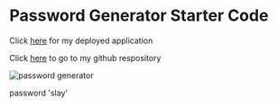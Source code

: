 # Password Generator Starter Code
Click [here](https://bai1eigh.github.io/password-generator/) for my deployed application 

Click [here](https://github.com/bai1eigh/password-generator) to go to my github respository

![password generator](https://user-images.githubusercontent.com/97183405/168939186-ed3204e3-502b-458c-ad9b-1412d5484467.PNG)

password 'slay'